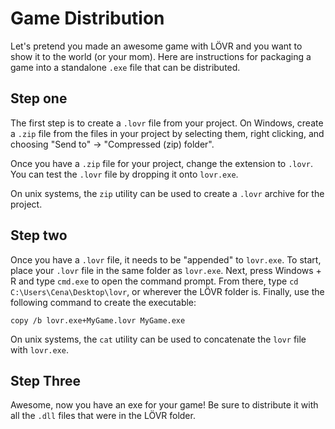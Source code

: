 <!--
category: guide
-->

Game Distribution
===

Let's pretend you made an awesome game with LÖVR and you want to show it to the world (or your mom).
Here are instructions for packaging a game into a standalone `.exe` file that can be distributed.

Step one
---

The first step is to create a `.lovr` file from your project.  On Windows, create a `.zip` file from
the files in your project by selecting them, right clicking, and choosing "Send to" -> "Compressed
(zip) folder".

Once you have a `.zip` file for your project, change the extension to `.lovr`.  You can test the
`.lovr` file by dropping it onto `lovr.exe`.

On unix systems, the `zip` utility can be used to create a `.lovr` archive for the project.

Step two
---

Once you have a `.lovr` file, it needs to be "appended" to `lovr.exe`.  To start, place your `.lovr`
file in the same folder as `lovr.exe`.  Next, press Windows + R and type `cmd.exe` to open the
command prompt.  From there, type `cd C:\Users\Cena\Desktop\lovr`, or wherever the LÖVR folder is.
Finally, use the following command to create the executable:

```
copy /b lovr.exe+MyGame.lovr MyGame.exe
```

On unix systems, the `cat` utility can be used to concatenate the `lovr` file with `lovr.exe`.

Step Three
---

Awesome, now you have an exe for your game!  Be sure to distribute it with all the `.dll` files that
were in the LÖVR folder.
